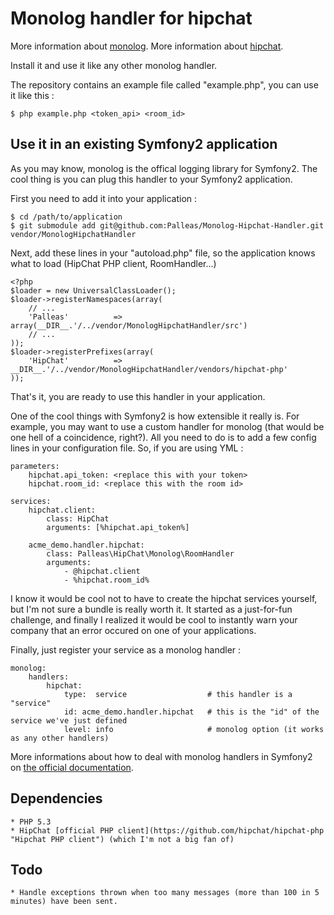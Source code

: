 # Monolog handler for hipchat #

More information about [monolog](https://github.com/Seldaek/monolog#readme "Readme").
More information about [hipchat](http://www.hipchat.com "Hipchat").

Install it and use it like any other monolog handler.

The repository contains an example file called "example.php", you can use it like this :

    $ php example.php <token_api> <room_id>
    
## Use it in an existing Symfony2 application ##

As you may know, monolog is the offical logging library for Symfony2. The cool thing is you can plug this handler to your Symfony2 application.

First you need to add it into your application :

    $ cd /path/to/application
    $ git submodule add git@github.com:Palleas/Monolog-Hipchat-Handler.git vendor/MonologHipchatHandler
    
Next, add these lines in your "autoload.php" file, so the application knows what to load (HipChat PHP client, RoomHandler...)

    <?php
    $loader = new UniversalClassLoader();
    $loader->registerNamespaces(array(
        // ...
        'Palleas'          => array(__DIR__.'/../vendor/MonologHipchatHandler/src')
        // ...
    ));
    $loader->registerPrefixes(array(
        'HipChat'          => __DIR__.'/../vendor/MonologHipchatHandler/vendors/hipchat-php'
    ));

That's it, you are ready to use this handler in your application.

One of the cool things with Symfony2 is how extensible it really is. For example, you may want to use a custom handler for monolog (that would be one hell of a coincidence, right?). All you need to do is to add a few config lines in your configuration file. So, if you are using YML :

    parameters:
        hipchat.api_token: <replace this with your token>
        hipchat.room_id: <replace this with the room id>

    services:
        hipchat.client:
            class: HipChat
            arguments: [%hipchat.api_token%]

        acme_demo.handler.hipchat:
            class: Palleas\HipChat\Monolog\RoomHandler
            arguments:
                - @hipchat.client
                - %hipchat.room_id%
                
I know it would be cool not to have to create the hipchat services yourself, but I'm not sure a bundle is really worth it. It started as a just-for-fun challenge, and finally I realized it would be cool to instantly warn your company that an error occured on one of your applications.

Finally, just register your service as a monolog handler :

    monolog:
        handlers:
            hipchat:
                type:  service                  # this handler is a "service"
                id: acme_demo.handler.hipchat   # this is the "id" of the service we've just defined
                level: info                     # monolog option (it works as any other handlers)

More informations about how to deal with monolog handlers in Symfony2 on [the official documentation](http://symfony.com/doc/current/cookbook/logging/monolog.html).

## Dependencies ##

    * PHP 5.3
    * HipChat [official PHP client](https://github.com/hipchat/hipchat-php "Hipchat PHP client") (which I'm not a big fan of)
    
## Todo ##

    * Handle exceptions thrown when too many messages (more than 100 in 5 minutes) have been sent.
